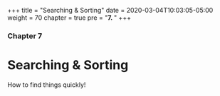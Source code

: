 +++
title = "Searching & Sorting"
date = 2020-03-04T10:03:05-05:00
weight = 70
chapter = true
pre = "<b>7. </b>"
+++

### Chapter 7

# Searching & Sorting

How to find things quickly!
